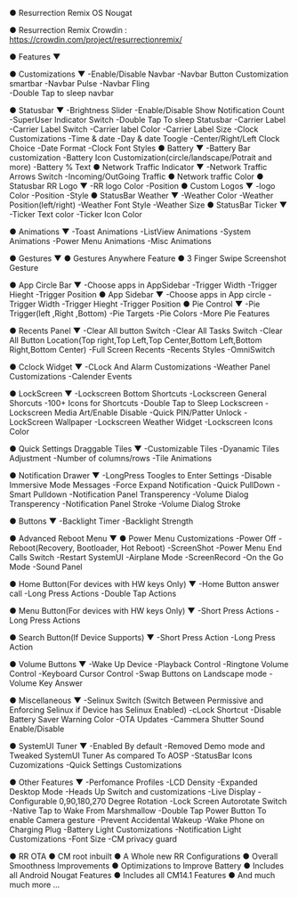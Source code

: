 
 ● Resurrection Remix OS Nougat
 
 ● Resurrection Remix Crowdin : https://crowdin.com/project/resurrectionremix/

 ● Features ▼

 ● Customizations ▼
        -Enable/Disable Navbar
        -Navbar Button Customization smartbar
        -Navbar Pulse 
        -Navbar Fling            
        -Double Tap to sleep navbar
 
 ● Statusbar ▼
        -Brightness Slider
        -Enable/Disable Show Notification Count
        -SuperUser Indicator Switch
        -Double Tap To sleep Statusbar
        -Carrier Label  
                -Carrier Label Switch
                -Carrier label Color
                -Carrier Label Size
                -Clock Customizations
                -Time & date
                -Day & date Toogle
                -Center/Right/Left Clock Choice
                -Date Format
                -Clock Font Styles
        ● Battery ▼
                -Battery Bar customization
                -Battery Icon Customization(circle/landscape/Potrait and more)
                -Battery % Text
        ● Network Traffic Indicator ▼
                -Network Traffic Arrows Switch
                -Incoming/OutGoing Traffic
        ● Network traffic Color
        ● Statusbar RR Logo ▼
                -RR logo Color
                -Position
        ● Custom Logos ▼
                -logo Color
                -Position
                -Style
        ● StatusBar Weather ▼
                -Weather Color
                -Weather Position(left/right)
                -Weather Font Style
                -Weather Size
        ● StatusBar Ticker ▼
                -Ticker Text color
                -Ticker Icon Color
 
 ● Animations ▼
        -Toast Animations
        -ListView Animations
        -System Animations
        -Power Menu Animations
        -Misc Animations
 
 ● Gestures ▼
 ● Gestures Anywhere Feature
 ● 3 Finger Swipe Screenshot Gesture
 
 ● App Circle Bar ▼
        -Choose apps in AppSidebar
        -Trigger Width
        -Trigger Hieght
        -Trigger Position
 ● App Sidebar ▼
        -Choose apps in App circle
        -Trigger Width
        -Trigger Hieght
        -Trigger Position
 ● Pie Control ▼
       -Pie Trigger(left ,Right ,Bottom)
       -Pie Targets
       -Pie Colors
       -More Pie Features
 
 ● Recents Panel ▼
        -Clear All button Switch
        -Clear All Tasks Switch
        -Clear All Button Location(Top right,Top Left,Top Center,Bottom Left,Bottom Right,Bottom Center)
        -Full Screen Recents
        -Recents Styles
        -OmniSwitch
 
 ● Cclock Widget ▼
        -CLock And Alarm Customizations
        -Weather Panel Customizations
        -Calender Events
 
 ● LockScreen ▼
        -Lockscreen Bottom Shortcuts
        -Lockscreen General Shorcuts
        -100+ Icons for Shortcuts
        -Double Tap to Sleep Lockscreen
        -Lockscreen Media Art/Enable Disable
        -Quick PIN/Patter Unlock
        -LockScreen Wallpaper
        -Lockscreen Weather Widget
        -Lockscreen Icons Color
 
 ● Quick Settings Draggable Tiles ▼
                -Customizable Tiles
                -Dyanamic Tiles Adjustment
                -Number of columns/rows
                -Tile Animations

 ● Notification Drawer ▼
        -LongPress Toogles to Enter Settings
        -Disable Immersive Mode Messages
        -Force Expand Notification
        -Quick PullDown
        -Smart Pulldown
        -Notification Panel Transperency
        -Volume Dialog Transperency
        -Notification Panel Stroke
        -Volume Dialog Stroke
 
 ● Buttons ▼
        -Backlight Timer
        -Backlight Strength
 
 ● Advanced Reboot Menu ▼
 ● Power Menu Customizations
        -Power Off
        -Reboot(Recovery, Bootloader, Hot Reboot)
        -ScreenShot
        -Power Menu End Calls Switch
        -Restart SystemUI
        -Airplane Mode
        -ScreenRecord
        -On the Go Mode
        -Sound Panel
 
 ● Home Button(For devices with HW keys Only) ▼
        -Home Button answer call
        -Long Press Actions
        -Double Tap Actions
 
 ● Menu Button(For devices with HW keys Only) ▼
        -Short Press Actions
        -Long Press Actions
 
 ● Search Button(If Device Supports) ▼
        -Short Press Action
        -Long Press Action
 
 ● Volume Buttons ▼
        -Wake Up Device
        -Playback Control
        -Ringtone Volume Control
        -Keyboard Cursor Control
        -Swap Buttons on Landscape mode
        -Volume Key Answer
 
 ● Miscellaneous ▼
        -Selinux Switch (Switch Between Permissive and Enforcing Selinux if Device has Selinux Enabled)
        -cLock Shortcut
        -Disable Battery Saver Warning Color
        -OTA Updates
        -Cammera Shutter Sound Enable/Disable
 
 ● SystemUI Tuner ▼
        -Enabled By default
        -Removed Demo mode and Tweaked SystemUI Tuner As compared To AOSP
        -StatusBar Icons Cuzomizations
        -Quick Settings Customizations
 
 ● Other Features ▼
        -Perfomance Profiles
        -LCD Density
        -Expanded Desktop Mode
        -Heads Up Switch and customizations
        -Live Display
        -Configurable 0,90,180,270 Degree Rotation
        -Lock Screen Autorotate Switch
        -Native Tap to Wake From Marshmallow
        -Double Tap Power Button To enable Camera gesture
        -Prevent Accidental Wakeup
        -Wake Phone on Charging Plug
        -Battery Light Customizations
        -Notification Light Customizations
        -Font Size
        -CM privacy guard
 
 ● RR OTA
 ● CM root inbuilt
 ● A Whole new RR Configurations 
 ● Overall Smoothness Improvements
 ● Optimizations to Improve Battery
 ● Includes all Android Nougat Features
 ● Includes all CM14.1 Features
 ● And much much more ...
